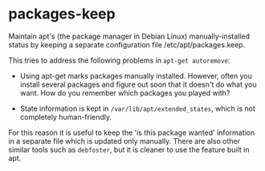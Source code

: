 packages-keep
=============

Maintain apt's (the package manager in Debian Linux) manually-installed status
by keeping a separate configuration file /etc/apt/packages.keep.

This tries to address the following problems in `apt-get autoremove`:

- Using apt-get marks packages manually installed. However, often you
  install several packages and figure out soon that it doesn't do what
  you want. How do you remember which packages you played with?

- State information is kept in `/var/lib/apt/extended_states`, which
  is not completely human-friendly.

For this reason it is useful to keep the 'is this package wanted'
information in a separate file which is updated only manually. There
are also other similar tools such as `debfoster`, but it is cleaner to
use the feature built in apt.
